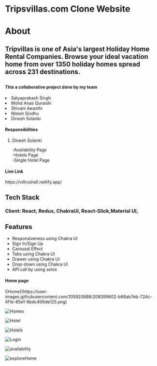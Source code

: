 # Tripsvillas.com Clone Website

<h1 align="centre">About</h1>
<h2>Tripvillas is one of Asia's largest Holiday Home Rental Companies. Browse your ideal vacation home from over 1350 holiday homes spread across 231 destinations.<h2/>

<h4>This a collaborative project done by my team</h4>

<li>Satyaprakash Singh</li>
<li>Mohd Anas Quraishi</li>
<li>Shivani Awasthi</li>
<li>Nitesh Sindhu</li>
<li>Dinesh Solanki</li>

</ul>

<h4>Responsibilities</h4>
<ol>
<li>Dinesh Solanki</li>
<p>-Availability Page
<br/>-Hotels Page   
<br/>-Single Hotel Page</p>   
</ol>


<div><h4>Live Link</h4>
<a src="https://villroshell.netlify.app/"></a>
</div>
https://villroshell.netlify.app/

<h2>Tech Stack</h2>

<h3>Client: React, Redux, ChakraUI, React-Slick,Material UI,</h3>

<h2>Features</h2>
<ul>
<li> Responsiveness using Chakra UI</li>
   
   <li>Sign In/Sign Up</li> 
    <li>Carousal Effect
    <li>Tabs using Chakra UI</li> 
    <li>Drawer using Chakra UI</li> 
    <li> Drop-down using Chakra UI</li>
     <li>API call by using axios</li>
    </ul>
    
<h4>Home page</h4>  
![Home](https://user-images.githubusercontent.com/105920688/208399602-b66ab7eb-724c-4f1e-85e1-8bdc406de125.png)    
  
![Homes](https://user-images.githubusercontent.com/105920688/208399538-281159bf-1075-4743-901d-2dcf112689f0.png)

![Hotel](https://user-images.githubusercontent.com/105920688/208399555-19321582-83fb-4a16-8e4f-f3e68d048464.png)

![Hotels](https://user-images.githubusercontent.com/105920688/208399561-714f595f-2b60-4f57-b421-eb406af412f3.png)

![Login](https://user-images.githubusercontent.com/105920688/208399572-49956810-6f18-4ac9-9726-30e694ca5124.png)

![availability](https://user-images.githubusercontent.com/105920688/208399573-464ad841-4b80-4612-87f4-1db5df15fab5.png)

![exploreHome](https://user-images.githubusercontent.com/105920688/208399583-0a129491-2220-4679-8012-a6b6cac64ef1.png)

  
    
   
 
   

